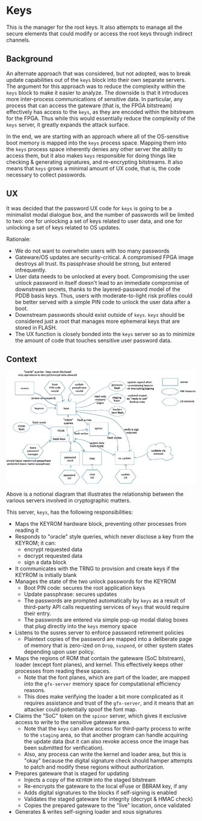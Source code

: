 # Keys

This is the manager for the root keys. It also attempts to manage all the secure elements that could modify or access the root keys through indirect channels.

## Background
An alternate approach that was considered, but not adopted, was to break update capabilities out of the `keys` block into their own
separate servers. The argument for this approach was to reduce the complexity within the `keys` block to make it easier to analyze.
The downside is that it introduces more inter-process communications of sensitive data. In particular, any process that can access the gateware (that is, the FPGA bitstream) effectively has access to the `keys`, as they are encoded within the bitstream for the FPGA. Thus while this would essentially reduce the complexity of the `keys` server, it greatly expands the attack surface.

In the end, we are starting with an approach where all of the OS-sensitive boot memory is mapped into the `keys` process space. Mapping them into the `keys` process space inherently denies any other server the ability to access them, but it also makes `keys` responsible for doing things like checking & generating signatures, and re-encrypting bitstreams. It also means that `keys` grows a minimal amount of UX code, that is, the code necessary to collect passwords.

## UX

It was decided that the password UX code for `keys` is going to be a minimalist modal dialogue box, and the number of passwords will be limited to two: one for unlocking a set of keys related to user data, and one for unlocking a set of keys related to OS updates.

Rationale:
 - We do not want to overwhelm users with too many passwords
 - Gateware/OS updates are security-critical. A compromised FPGA image destroys all trust. Its passphrase should be strong, but entered infrequently.
 - User data needs to be unlocked at every boot. Compromising the user unlock password in itself doesn't lead to an immediate compromise of downstream secrets, thanks to the layered-password model of the PDDB basis keys. Thus, users with moderate-to-light risk profiles could be better served with a simple PIN code to unlock the user data after a boot.
 - Downstream passwords should exist outside of `keys`. `keys` should be considered just a root that manages more ephemeral keys that are stored in FLASH.
 - The UX function is closely bonded into the `keys` server so as to minimize the amount of code that touches sensitive user password data.

## Context

![diagram of the key roadmap](key_roadmap.png)

Above is a notional diagram that illustrates the relationship between the various servers involved in cryptographic matters.

This server, `keys`, has the following responsibilities:
 - Maps the KEYROM hardware block, preventing other processes from reading it
 - Responds to "oracle" style queries, which never disclose a key from the KEYROM; it can:
    - encrypt requested data
    - decrypt requested data
    - sign a data block
 - It communicates with the TRNG to provision and create keys if the KEYROM is initially blank
 - Manages the state of the two unlock passwords for the KEYROM
   - Boot PIN code: secures the root application keys
   - Update passphrase: secures updates
   - The passwords are prompted automatically by `keys` as a result of third-party API calls requesting services of `keys` that would require their entry.
   - The passwords are entered via simple pop-up modal dialog boxes that plug directly into the `keys` memory space
 - Listens to the susres server to enforce password retirement policies
   - Plaintext copies of the password are mapped into a deliberate page of memory that is zero-ized on `Drop`, `suspend`, or other system states depending upon user policy.
 - Maps the regions of ROM that contain the gateware (SoC bitstream), loader (except font planes), and kernel. This effectively keeps other processes from reading these spaces.
   - Note that the font planes, which are part of the loader, are mapped into the `gfx-server` memory space for computational efficiency reasons.
   - This does make verifying the loader a bit more complicated as it requires assistance and trust of the `gfx-server`, and it means that an attacker could potentially spoof the font map.
 - Claims the "SoC" token on the `spinor` server, which gives it exclusive access to write to the sensitive gateware area.
   - Note that the `keys` can allow access for third-party process to write to the `staging` area, so that another program can handle acquiring the update data (but it can also revoke access once the image has been submitted for verification).
   - Also, any process can write the kernel and loader area, but this is "okay" because the digital signature check should hamper attempts to patch and modify these regions without authorization.
 - Prepares gateware that is staged for updating
   - Injects a copy of the `KEYROM` into the staged bitstream
   - Re-encrypts the gateware to the local eFuse or BBRAM key, if any
   - Adds digital signatures to the blocks if self-signing is enabled
   - Validates the staged gateware for integrity (decrypt & HMAC check)
   - Copies the prepared gateware to the "live" location, once validated
 - Generates & writes self-signing loader and xous signatures
